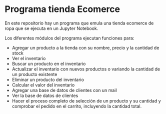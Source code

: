 # Programa tienda Ecomerce
En este repositorio hay un programa que emula una tienda ecomerce de ropa que se ejecuta en un Jupyter Notebook.

Los diferentes módulos del programa ejecutan funciones para:
- Agregar un producto a la tienda con su nombre, precio y la cantidad de stock
- Ver el inventario
- Buscar un producto en el inventario
- Actualizar el inventario con nuevos productos o variando la cantidad de un producto existente
- Eliminar un producto del inventario
- Calcular el valor del inventario
- Agregar una base de datos de clientes con un mail
- Ver la base de datos de clientes 
- Hacer el proceso completo de selección de un producto y su cantidad y comprobar el pedido en el carrito, incluyendo la cantidad total.